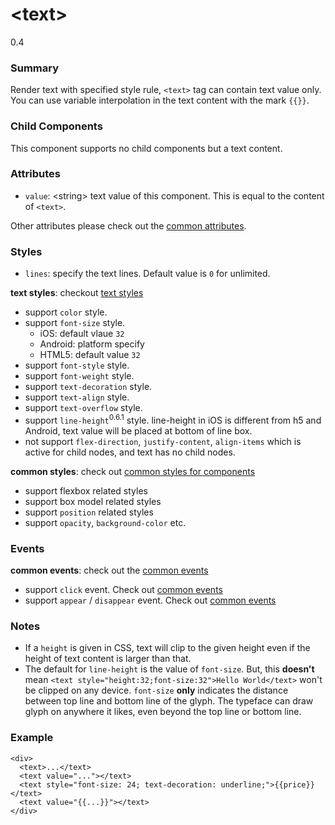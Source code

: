 # &lt;text&gt;
<span class="weex-version">0.4</span>

### Summary

Render text with specified style rule, `<text>` tag can contain text value only. You can use variable interpolation in the text content with the mark `{{}}`.

### Child Components

This component supports no child components but a text content.

### Attributes

- `value`: &lt;string&gt; text value of this component. This is equal to the content of `<text>`.

Other attributes please check out the [common attributes](../references/common-attrs.md).

### Styles

- `lines`: specify the text lines. Default value is `0` for unlimited.

**text styles**: checkout [text styles](../references/text-style.md)

- support `color` style.
- support `font-size` style.
	+ iOS: default vlaue `32`
  + Android: platform specify
  + HTML5: default value `32`
- support `font-style` style.
- support `font-weight` style.
- support `text-decoration` style.
- support `text-align` style.
- support `text-overflow` style.
- support `line-height`<sup class="wx-v">0.6.1</sup> style. line-height in iOS is different from h5 and Android, text value will be placed at bottom of line box.
- not support `flex-direction`, `justify-content`, `align-items` which is active for child nodes, and text has no child nodes.

**common styles**: check out [common styles for components](../references/common-style.md)

- support flexbox related styles
- support box model related styles
- support `position` related styles
- support `opacity`, `background-color` etc.

### Events

**common events**: check out the [common events](../references/common-event.md)

- support `click` event. Check out [common events](../references/common-event.md)
- support `appear` / `disappear` event. Check out [common events](../references/common-event.md)

### Notes
* If a `height` is given in CSS, text will clip to the given height even if the height of text content is larger than that.
* The default for `line-height` is the value of `font-size`. But, this **doesn't** mean `<text style="height:32;font-size:32">Hello World</text>` won't be clipped on any device. `font-size` **only** indicates the distance between top line and bottom line of the glyph. The typeface can draw glyph on anywhere it likes, even beyond the top line or bottom line.

### Example

```
<div>
  <text>...</text>
  <text value="..."></text>
  <text style="font-size: 24; text-decoration: underline;">{{price}}</text>
  <text value="{{...}}"></text>
</div>
```


